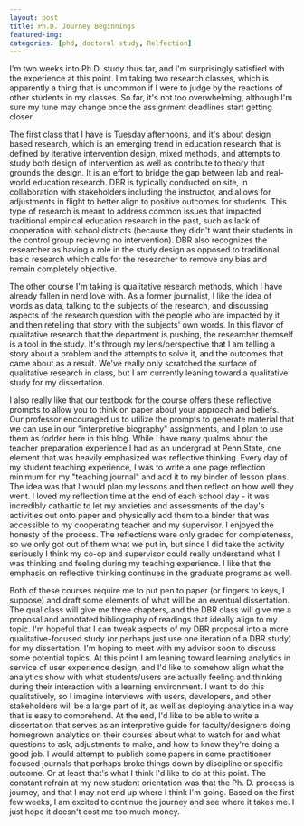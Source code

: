 ```yaml
---
layout: post
title: Ph.D. Journey Beginnings 
featured-img:
categories: [phd, doctoral study, Relfection]
---
```


I'm two weeks into Ph.D. study thus far, and I'm surprisingly satisfied with the experience at this point. I'm taking two research classes, which is apparently a thing that is uncommon if I were to judge by the reactions of other students in my classes. So far, it's not too overwhelming, although I'm sure my tune may change once the assignment deadlines start getting closer.

The first class that I have is Tuesday afternoons, and it's about design based research, which is an emerging trend in education research that is defined by iterative intervention design, mixed methods, and attempts to study both design of intervention as well as contribute to theory that grounds the design. It is an effort to bridge the gap between lab and real-world education research. DBR is typically conducted on site, in collaboration with stakeholders including the instructor, and allows for adjustments in flight to better align to positive outcomes for students. This type of research is meant to address common issues that impacted traditional empirical education research in the past, such as lack of cooperation with school districts (because they didn't want their students in the control group recieving no intervention). DBR also recognizes the researcher as having a role in the study design as opposed to traditional basic research which calls for the researcher to remove any bias and remain completely objective. 

The other course I'm taking is qualitative research methods, which I have already fallen in nerd love with. As a former journalist, I like the idea of words as data, talking to the subjects of the research, and discussing aspects of the research question with the people who are impacted by it and then retelling that story with the subjects' own words. In this flavor of qualitative research that the department is pushing, the researcher themself is a tool in the study. It's through my lens/perspective that I am telling a story about a problem and the attempts to solve it, and the outcomes that came about as a result. We've really only scratched the surface of qualitative research in class, but I am currently leaning toward a qualitative study for my dissertation. 

I also really like that our textbook for the course offers these reflective prompts to allow you to think on paper about your approach and beliefs. Our professor encouraged us to utilize the prompts to generate material that we can use in our "interpretive biography" assignments, and I plan to use them as fodder here in this blog. While I have many qualms about the teacher preparation experience I had as an undergrad at Penn State, one element that was heavily emphasized was reflective thinking. Every day of my student teaching experience, I was to write a one page reflection minimum for my "teaching journal" and add it to my binder of lesson plans. The idea was that I would plan my lessons and then reflect on how well they went. I loved my reflection time at the end of each school day - it was incredibly cathartic to let my anxieties and assessments of the day's activities out onto paper and physically add them to a binder that was accessible to my cooperating teacher and my supervisor. I enjoyed the honesty of the process. The reflections were only graded for completeness, so we only got out of them what we put in, but since I did take the activity seriously I think my co-op and supervisor could really understand what I was thinking and feeling during my teaching experience. I like that the emphasis on reflective thinking continues in the graduate programs as well. 

Both of these courses require me to put pen to paper (or fingers to keys, I suppose) and draft some elements of what will be an eventual dissertation. The qual class will give me three chapters, and the DBR class will give me a proposal and annotated bibliography of readings that ideally align to my topic. I'm hopeful that I can tweak aspects of my DBR proposal into a more qualitative-focused study (or perhaps just use one iteration of a DBR study) for my dissertation. I'm hoping to meet with my advisor soon to discuss some potential topics. At this point I am leaning toward learning analytics in service of user experience design, and I'd like to somehow align what the analytics show with what students/users are actually feeling and thinking during their interaction with a learning environment. I want to do this qualitatively, so I imagine interviews with users, developers, and other stakeholders will be a large part of it, as well as deploying analytics in a way that is easy to comprehend. At the end, I'd like to be able to write a dissertation that serves as an interpretive guide for faculty/designers doing homegrown analytics on their courses about what to watch for and what questions to ask, adjustments to make, and how to know they're doing a good job. I would attempt to publish some papers in some practitioner focused journals that perhaps broke things down by discipline or specific outcome. Or at least that's what I think I'd like to do at this point. The constant refrain at my new student orientation was that the Ph. D. process is journey, and that I may not end up where I think I'm going. Based on the first few weeks, I am excited to continue the journey and see where it takes me. I just hope it doesn't cost me too much money. 
